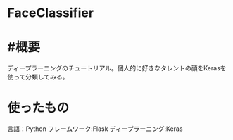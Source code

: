 # FaceClassifier

# #概要
ディープラーニングのチュートリアル。個人的に好きなタレントの顔をKerasを使って分類してみる。

# 使ったもの
言語：Python
フレームワーク:Flask
ディープラーニング:Keras
